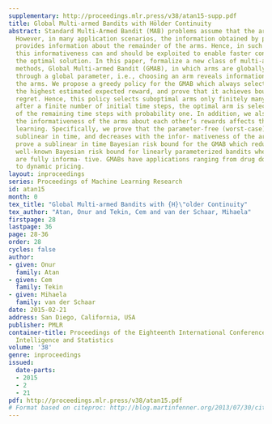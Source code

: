 ```yaml
---
supplementary: http://proceedings.mlr.press/v38/atan15-supp.pdf
title: Global Multi-armed Bandits with Hölder Continuity
abstract: Standard Multi-Armed Bandit (MAB) problems assume that the arms are independent.
  However, in many application scenarios, the information obtained by playing an arm
  provides information about the remainder of the arms. Hence, in such applications,
  this informativeness can and should be exploited to enable faster convergence to
  the optimal solution. In this paper, formalize a new class of multi-armed bandit
  methods, Global Multi-armed Bandit (GMAB), in which arms are globally informative
  through a global parameter, i.e., choosing an arm reveals information about all
  the arms. We propose a greedy policy for the GMAB which always selects the arm with
  the highest estimated expected reward, and prove that it achieves bounded parameter-dependent
  regret. Hence, this policy selects suboptimal arms only finitely many times, and
  after a finite number of initial time steps, the optimal arm is selected in all
  of the remaining time steps with probability one. In addition, we also study how
  the informativeness of the arms about each other’s rewards affects the speed of
  learning. Specifically, we prove that the parameter-free (worst-case) regret is
  sublinear in time, and decreases with the infor- mativeness of the arms. We also
  prove a sublinear in time Bayesian risk bound for the GMAB which reduces to the
  well-known Bayesian risk bound for linearly parameterized bandits when the arms
  are fully informa- tive. GMABs have applications ranging from drug dosage control
  to dynamic pricing.
layout: inproceedings
series: Proceedings of Machine Learning Research
id: atan15
month: 0
tex_title: "Global Multi-armed Bandits with {H}\"older Continuity"
tex_author: "Atan, Onur and Tekin, Cem and van der Schaar, Mihaela"
firstpage: 28
lastpage: 36
page: 28-36
order: 28
cycles: false
author:
- given: Onur
  family: Atan
- given: Cem
  family: Tekin
- given: Mihaela
  family: van der Schaar
date: 2015-02-21
address: San Diego, California, USA
publisher: PMLR
container-title: Proceedings of the Eighteenth International Conference on Artificial
  Intelligence and Statistics
volume: '38'
genre: inproceedings
issued:
  date-parts:
  - 2015
  - 2
  - 21
pdf: http://proceedings.mlr.press/v38/atan15.pdf
# Format based on citeproc: http://blog.martinfenner.org/2013/07/30/citeproc-yaml-for-bibliographies/
---
```


